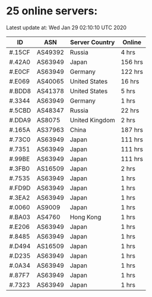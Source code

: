 # 25 online servers:

Latest update at: Wed Jan 29 02:10:10 UTC 2020

| ID | ASN | Server Country | Online |
| -- | --- | -------------- | ------ |
| #.15CF | AS49392 | Russia | 4 hrs |
| #.42A0 | AS63949 | Japan | 156 hrs |
| #.E0CF | AS63949 | Germany | 122 hrs |
| #.E069 | AS40065 | United States | 16 hrs |
| #.BDD8 | AS41378 | United States | 5 hrs |
| #.3344 | AS63949 | Germany | 1 hrs |
| #.5CBD | AS48347 | Russia | 22 hrs |
| #.DDA9 | AS8075 | United Kingdom | 2 hrs |
| #.165A | AS37963 | China | 187 hrs |
| #.73C0 | AS63949 | Japan | 111 hrs |
| #.7351 | AS63949 | Japan | 111 hrs |
| #.99BE | AS63949 | Japan | 111 hrs |
| #.3FB0 | AS16509 | Japan | 2 hrs |
| #.7535 | AS63949 | Japan | 1 hrs |
| #.FD9D | AS63949 | Japan | 1 hrs |
| #.3EA2 | AS63949 | Japan | 1 hrs |
| #.0060 | AS9009 | Japan | 1 hrs |
| #.BA03 | AS4760 | Hong Kong | 1 hrs |
| #.E206 | AS63949 | Japan | 1 hrs |
| #.8485 | AS63949 | Japan | 1 hrs |
| #.D494 | AS16509 | Japan | 1 hrs |
| #.D235 | AS63949 | Japan | 1 hrs |
| #.0A34 | AS63949 | Japan | 1 hrs |
| #.87F7 | AS63949 | Japan | 1 hrs |
| #.7323 | AS63949 | Japan | 1 hrs |

